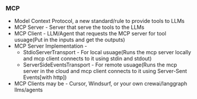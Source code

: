 ### MCP
- Model Context Protocol, a new standard/rule to provide tools to LLMs
- MCP Server - Server that serve the tools to the LLMs
- MCP Client - LLM/Agent that requests the MCP server for tool usuage(Put in the inputs and get the outputs)
- MCP Server Implementation - 
  - StdioServerTransport - For local usuage(Runs the mcp server locally and mcp client connects to it using stdin and stdout)
  - ServerSideEventsTransport - For remote usuage(Runs the mcp server in the cloud and mcp client connects to it using Server-Sent Events[with http])
- MCP Clients may be - Cursor, Windsurf, or your own crewai/langgraph llms/agents